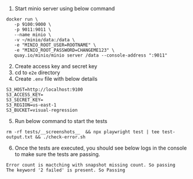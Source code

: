 1. Start minio server using below command

```shell
docker run \
   -p 9100:9000 \
   -p 9011:9011 \
   --name minio \
   -v ~/minio/data:/data \
   -e "MINIO_ROOT_USER=ROOTNAME" \
   -e "MINIO_ROOT_PASSWORD=CHANGEME123" \
   quay.io/minio/minio server /data --console-address ":9011"
```

2. Create access key and secret key
3. cd to `e2e` directory
4. Create `.env` file with below details

```shell
S3_HOST=http://localhost:9100
S3_ACCESS_KEY=
S3_SECRET_KEY=
S3_REGION=us-east-1
S3_BUCKET=visual-regression
```

5. Run below command to start the tests

```shell
rm -rf tests/__screenshots__  && npx playwright test | tee test-output.txt && ./check-error.sh
```

6. Once the tests are executed, you should see below logs in the console to make sure the tests are passing.

```shell
Error count is mactching with snapshot missing count. So passing
The keyword '2 failed' is present. So Passing
```
